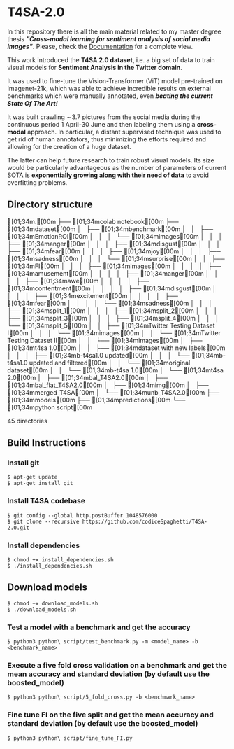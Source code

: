 # T4SA-2.0

In this repository there is all the main material related to my master degree thesis ***"Cross-modal learning for sentiment analysis of social media images"***.
Please, check the [Documentation](Documentation.pdf) for a complete view. 

This work introduced the **T4SA 2.0 dataset**, i.e. a big set of data to train visual models for **Sentiment Analysis in the Twitter domain**.

It was used to fine-tune the Vision-Transformer (ViT) model pre-trained on Imagenet-21k, which was able to achieve incredible results on external benchmarks which were manually annotated, even ***beating the current State Of The Art!***

It was built crawling ∼3.7 pictures from the social media during the continuous period 1 April-30 June and then labeling them using a **cross-modal** approach. In particular, a distant supervised technique was used to get rid of human annotators, thus minimizing the efforts required and allowing for the creation of a huge dataset.

The latter can help future research to train robust visual models. Its size would be particularly advantageous as the number of parameters of current SOTA is **exponentially growing along with their need of data** to avoid overfitting problems.

## Directory structure
[01;34m.[00m
├── [01;34mcolab notebook[00m
├── [01;34mdataset[00m
│   ├── [01;34mbenchmark[00m
│   │   ├── [01;34mEmotionROI[00m
│   │   │   └── [01;34mimages[00m
│   │   │       ├── [01;34manger[00m
│   │   │       ├── [01;34mdisgust[00m
│   │   │       ├── [01;34mfear[00m
│   │   │       ├── [01;34mjoy[00m
│   │   │       ├── [01;34msadness[00m
│   │   │       └── [01;34msurprise[00m
│   │   ├── [01;34mFI[00m
│   │   │   ├── [01;34mimages[00m
│   │   │   │   ├── [01;34mamusement[00m
│   │   │   │   ├── [01;34manger[00m
│   │   │   │   ├── [01;34mawe[00m
│   │   │   │   ├── [01;34mcontentment[00m
│   │   │   │   ├── [01;34mdisgust[00m
│   │   │   │   ├── [01;34mexcitement[00m
│   │   │   │   ├── [01;34mfear[00m
│   │   │   │   └── [01;34msadness[00m
│   │   │   ├── [01;34msplit_1[00m
│   │   │   ├── [01;34msplit_2[00m
│   │   │   ├── [01;34msplit_3[00m
│   │   │   ├── [01;34msplit_4[00m
│   │   │   └── [01;34msplit_5[00m
│   │   ├── [01;34mTwitter Testing Dataset I[00m
│   │   │   └── [01;34mimages[00m
│   │   └── [01;34mTwitter Testing Dataset II[00m
│   │       └── [01;34mimages[00m
│   ├── [01;34mt4sa 1.0[00m
│   │   ├── [01;34mdataset with new labels[00m
│   │   │   ├── [01;34mb-t4sa1.0 updated[00m
│   │   │   └── [01;34mb-t4sa1.0 updated and filtered[00m
│   │   └── [01;34moriginal dataset[00m
│   │       └── [01;34mb-t4sa 1.0[00m
│   └── [01;34mt4sa 2.0[00m
│       ├── [01;34mbal_T4SA2.0[00m
│       ├── [01;34mbal_flat_T4SA2.0[00m
│       ├── [01;34mimg[00m
│       ├── [01;34mmerged_T4SA[00m
│       └── [01;34munb_T4SA2.0[00m
├── [01;34mmodels[00m
├── [01;34mpredictions[00m
└── [01;34mpython script[00m

45 directories

## Build Instructions
### Install git
    $ apt-get update
    $ apt-get install git
### Install T4SA codebase
    $ git config --global http.postBuffer 1048576000
    $ git clone --recursive https://github.com/codiceSpaghetti/T4SA-2.0.git
### Install dependencies 
    $ chmod +x install_dependencies.sh
    $ ./install_dependencies.sh
##  Download models
    $ chmod +x download_models.sh
    $ ./download_models.sh
### Test a model with a benchmark and get the accuracy
    $ python3 python\ script/test_benchmark.py -m <model_name> -b <benchmark_name>
### Execute a five fold cross validation on a benchmark and get the mean accuracy and standard deviation (by default use the boosted_model)
    $ python3 python\ script/5_fold_cross.py -b <benchmark_name>
### Fine tune FI on the five split and get the mean accuracy and standard deviation (by default use the boosted_model)
    $ python3 python\ script/fine_tune_FI.py


